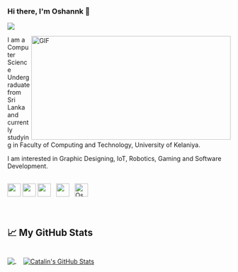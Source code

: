 ### Hi there, I'm Oshannk 👋
![](https://visitor-badge.glitch.me/badge?page_id=Oshannk)

<img align="right" alt="GIF" src="https://media.giphy.com/media/f3iwJFOVOwuy7K6FFw/giphy.gif" width="450" height="235" />

I am a Computer Science Undergraduate from Sri Lanka and currently studying in Faculty of Computing and Technology, University of Kelaniya. 

I am interested in Graphic Designing, IoT, Robotics, Gaming and Software Development. 

<br>
<a href="https://www.facebook.com/oshan.MaC/"><img height="30" src="https://1.bp.blogspot.com/-WSdqH3gMHDk/U-xndvvQYrI/AAAAAAAABwg/9OLHbIjiTF8/s1600/facebook%2Blogo%2Bpng%2Btransparent%2Bbackground.png?raw=true"></a>
<a href="https://www.linkedin.com/in/oshan-muththettupita/"><img height="30" src="https://github.com/WaylonWalker/WaylonWalker/blob/main/icon/linkedin.png?raw=true"></a>
<a href="https://www.instagram.com/oshan_nk/"><img height="30" src="https://github.com/WaylonWalker/WaylonWalker/blob/main/icon/instagram.jpg?raw=true"></a>&nbsp;&nbsp;
<a href="https://twitter.com/niluminda5"><img height="30" src="https://cdn.jsdelivr.net/npm/simple-icons@v3/icons/twitter.svg?raw=true"></a>&nbsp;&nbsp;
<a href="https://dev.to/oshannk"><img src="https://res.cloudinary.com/db957qd0z/image/upload/v1608641948/logos/dev-lite_mv4etz.png" alt="Oshan Muththettupita's DEV Profile" height="30" width="30"></a><br><br><br>

## &#x1f4c8; My GitHub Stats
<br>
<!--
**hashan99/hashan99** is a ✨ _special_ ✨ repository because its `README.md` (this file) appears on your GitHub profile.

Here are some ideas to get you started:

- 🔭 I’m currently working on ...
- 🌱 I’m currently learning ...
- 👯 I’m looking to collaborate on ...
- 🤔 I’m looking for help with ...
- 💬 Ask me about ...
- 📫 How to reach me: ...
- 😄 Pronouns: ...
- ⚡ Fun fact: ...
-->
<!--![004b173f6e3d6843df10114e087f30a8](https://media.giphy.com/media/3o6ZtpxSZbQRRnwCKQ/giphy.gif) 
----->
<a href="https://github.com/Oshannk/Oshannk">
  <img align="center" src="https://github-readme-stats.vercel.app/api/top-langs/?username=Oshannk&hide=java,html&title_color=ffffff&text_color=c9cacc&icon_color=2bbc8a&bg_color=1d1f21" />
</a>&nbsp;&nbsp;&nbsp;
<a href="https://github.com/Oshannk/Oshannk">
  <img align="center" src="https://github-readme-stats.vercel.app/api?username=Oshannk&show_icons=true&line_height=27&count_private=true&title_color=ffffff&text_color=c9cacc&icon_color=2bbc8a&bg_color=1d1f21" alt="Catalin's GitHub Stats" />
</a>

<!--[![Top Langs](https://github-readme-stats.vercel.app/api/top-langs/?username=hashan99&layout=compact)](https://github.com/anuraghazra/github-readme-stats)-->


<!--
[<img align="left" alt="codeSTACKr.com" width="22px" src="https://raw.githubusercontent.com/iconic/open-iconic/master/svg/globe.svg" />][website]
[<img align="left" alt="codeSTACKr | YouTube" width="22px" src="https://cdn.jsdelivr.net/npm/simple-icons@v3/icons/youtube.svg" />][youtube]
[<img align="left" alt="codeSTACKr | Twitter" width="22px" src="https://cdn.jsdelivr.net/npm/simple-icons@v3/icons/twitter.svg" />][twitter]
[<img align="left" alt="codeSTACKr | LinkedIn" width="22px" src="https://cdn.jsdelivr.net/npm/simple-icons@v3/icons/linkedin.svg" />][linkedin]
[<img align="left" alt="codeSTACKr | Instagram" width="22px" src="https://cdn.jsdelivr.net/npm/simple-icons@v3/icons/instagram.svg" />][instagram]-->

